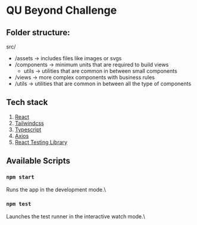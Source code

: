 # QU Beyond Challenge 

## Folder structure:

src/
- /assets -> includes files like images or svgs
- /components -> minimum units that are required to build views
  - utils -> utilities that are common in between small components
- /views -> more complex components with business rules
- /utils -> utilities that are common in between all the type of components

## Tech stack

1. [React](https://react.dev/)
2. [Tailwindcss](https://tailwindcss.com/)
3. [Typescript](https://www.typescriptlang.org/)
4. [Axios](https://axios-http.com/)
5. [React Testing Library](https://testing-library.com/)

## Available Scripts

### `npm start`

Runs the app in the development mode.\

### `npm test`

Launches the test runner in the interactive watch mode.\
